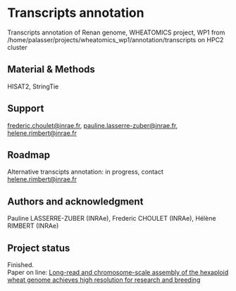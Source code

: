 # Transcripts annotation

Transcripts annotation of Renan genome, WHEATOMICS project, WP1
from /home/palasser/projects/wheatomics_wp1/annotation/transcripts on HPC2 cluster

## Material & Methods  
HISAT2, StringTie  

## Support  
frederic.choulet@inrae.fr, pauline.lasserre-zuber@inrae.fr, helene.rimbert@inrae.fr  

## Roadmap  
Alternative transcipts annotation: in progress, contact helene.rimbert@inrae.fr  

## Authors and acknowledgment  
Pauline LASSERRE-ZUBER (INRAe), Frederic CHOULET (INRAe), Hélène RIMBERT (INRAe)

## Project status  
Finished.  
Paper on line: [Long-read and chromosome-scale assembly of the hexaploid wheat genome achieves high resolution for research and breeding](https://academic.oup.com/gigascience/article/doi/10.1093/gigascience/giac034/6575388)